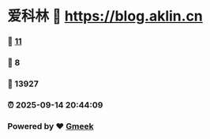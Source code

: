 # 爱科林 :link: https://blog.aklin.cn 
### :page_facing_up: [11](https://blog.aklin.cn/tag.html) 
### :speech_balloon: 8 
### :hibiscus: 13927 
### :alarm_clock: 2025-09-14 20:44:09 
### Powered by :heart: [Gmeek](https://github.com/Meekdai/Gmeek)
